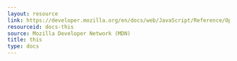 ```yaml
---
layout: resource
link: https://developer.mozilla.org/en/docs/web/JavaScript/Reference/Operators/this
resourceid: docs-this
source: Mozilla Developer Network (MDN)
title: this
type: docs
---
```


